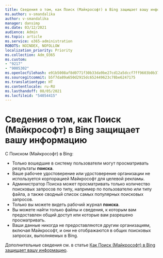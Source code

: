 ```yaml
---
title: Сведения о том, как Поиск (Майкрософт) в Bing защищает вашу информацию
ms.author: v-smandalika
author: v-smandalika
manager: dansimp
ms.date: 03/12/2021
audience: Admin
ms.topic: article
ms.service: o365-administration
ROBOTS: NOINDEX, NOFOLLOW
localization_priority: Priority
ms.collection: Adm_O365
ms.custom:
- "9217"
- "9005302"
ms.openlocfilehash: e91b5008af8d0771f30b33da9be27cd12a5dccf7ff9603b0b37439079eb1e9f5
ms.sourcegitcommit: b5f7da89a650d2915dc652449623c78be6247175
ms.translationtype: HT
ms.contentlocale: ru-RU
ms.lasthandoff: 08/05/2021
ms.locfileid: "54054415"
---
```

# <a name="learn-how-microsoft-search-in-bing-helps-keep-your-information-secure"></a>Сведения о том, как Поиск (Майкрософт) в Bing защищает вашу информацию

С Поиском (Майкрософт) в Bing:

- Только вошедшие в систему пользователи могут просматривать результаты **поиска**.
- Ваше рабочее удостоверение или удостоверение организации не используется корпорацией Майкрософт для целевой рекламы.
- Администратор Поиска может просматривать только количество поисковых запросов по типу, например по пользователю или типу файла, а также сводный список самых популярных поисковых запросов.
- Только вы можете видеть рабочий журнал **поиска**.
- Вы можете найти только файлы и сведения, к которым вам предоставлен общий доступ или которые вам разрешено просматривать.
- Ваши данные никогда не предоставляются другим организациям, включая Майкрософт, и они не отображаются в общих поисковых запросах, выполняемых в Bing.

Дополнительные сведения см. в статье [Как Поиск (Майкрософт) в Bing защищает вашу информацию](https://support.microsoft.com/office/how-microsoft-search-in-bing-helps-keep-your-info-secure-cbce46ae-bb1f-4d0e-86f1-5984f4589113).

